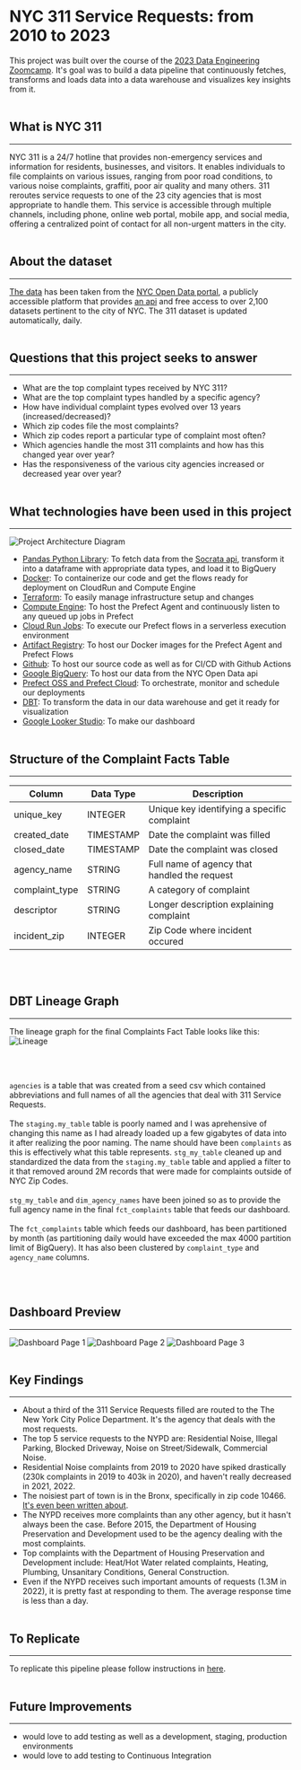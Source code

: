 # NYC 311 Service Requests: from 2010 to 2023

This project was built over the course of the [2023 Data Engineering Zoomcamp](https://github.com/DataTalksClub/data-engineering-zoomcamp). It's goal was to build a data pipeline that continuously fetches, transforms and loads data into a data warehouse and visualizes key insights from it.
</br>
</br>

## What is NYC 311

---

NYC 311 is a 24/7 hotline that provides non-emergency services and information for residents, businesses, and visitors. It enables individuals to file complaints on various issues, ranging from poor road conditions, to various noise complaints, graffiti, poor air quality and many others. 311 reroutes service requests to one of the 23 city agencies that is most appropriate to handle them. This service is accessible through multiple channels, including phone, online web portal, mobile app, and social media, offering a centralized point of contact for all non-urgent matters in the city.
</br>
</br>

## About the dataset

---

[The data](https://data.cityofnewyork.us/Social-Services/311-Service-Requests-from-2010-to-Present/erm2-nwe9) has been taken from the [NYC Open Data portal](https://opendata.cityofnewyork.us/), a publicly accessible platform that provides [an api](https://dev.socrata.com/foundry/data.cityofnewyork.us/erm2-nwe9) and free access to over 2,100 datasets pertinent to the city of NYC. The 311 dataset is updated automatically, daily.
</br>
</br>

## Questions that this project seeks to answer

---

- What are the top complaint types received by NYC 311?
- What are the top complaint types handled by a specific agency?
- How have individual complaint types evolved over 13 years (increased/decreased)?
- Which zip codes file the most complaints?
- Which zip codes report a particular type of complaint most often?
- Which agencies handle the most 311 complaints and how has this changed year over year?
- Has the responsiveness of the various city agencies increased or decreased year over year?
  </br>
  </br>

## What technologies have been used in this project

---

![Project Architecture Diagram](/utilities/images/architecture-diagram.png)

- [Pandas Python Library](https://pandas.pydata.org/): To fetch data from the [Socrata api](https://dev.socrata.com/foundry/data.cityofnewyork.us/erm2-nwe9), transform it into a dataframe with appropriate data types, and load it to BigQuery
- [Docker](https://www.docker.com/): To containerize our code and get the flows ready for deployment on CloudRun and Compute Engine
- [Terraform](https://www.terraform.io/): To easily manage infrastructure setup and changes
- [Compute Engine](https://cloud.google.com/compute): To host the Prefect Agent and continuously listen to any queued up jobs in Prefect
- [Cloud Run Jobs](https://cloud.google.com/run/docs/create-jobs): To execute our Prefect flows in a serverless execution environment
- [Artifact Registry](https://cloud.google.com/artifact-registry): To host our Docker images for the Prefect Agent and Prefect Flows
- [Github](https://github.com/): To host our source code as well as for CI/CD with Github Actions
- [Google BigQuery](https://cloud.google.com/bigquery): To host our data from the NYC Open Data api
- [Prefect OSS and Prefect Cloud](https://www.prefect.io/): To orchestrate, monitor and schedule our deployments
- [DBT](https://www.getdbt.com/): To transform the data in our data warehouse and get it ready for visualization
- [Google Looker Studio](https://lookerstudio.google.com/): To make our dashboard
  </br>
  </br>

## Structure of the Complaint Facts Table

---

| Column         | Data Type | Description                                  |
| -------------- | --------- | -------------------------------------------- |
| unique_key     | INTEGER   | Unique key identifying a specific complaint  |
| created_date   | TIMESTAMP | Date the complaint was filled                |
| closed_date    | TIMESTAMP | Date the complaint was closed                |
| agency_name    | STRING    | Full name of agency that handled the request |
| complaint_type | STRING    | A category of complaint                      |
| descriptor     | STRING    | Longer description explaining complaint      |
| incident_zip   | INTEGER   | Zip Code where incident occured              |

</br>
</br>

## DBT Lineage Graph

---

The lineage graph for the final Complaints Fact Table looks like this:
![Lineage](/utilities/images/lineage-graph.png)

</br>
</br>

`agencies` is a table that was created from a seed csv which contained abbreviations and full names of all the agencies that deal with 311 Service Requests.
</br>
</br>
The `staging.my_table` table is poorly named and I was aprehensive of changing this name as I had already loaded up a few gigabytes of data into it after realizing the poor naming. The name should have been `complaints` as this is effectively what this table represents. `stg_my_table` cleaned up and standardized the data from the `staging.my_table` table and applied a filter to it that removed around 2M records that were made for complaints outside of NYC Zip Codes.
</br>
</br>
`stg_my_table` and `dim_agency_names` have been joined so as to provide the full agency name in the final `fct_complaints` table that feeds our dashboard.
</br>
</br>
The `fct_complaints` table which feeds our dashboard, has been partitioned by month (as partitioning daily would have exceeded the max 4000 partition limit of BigQuery). It has also been clustered by `complaint_type` and `agency_name` columns.

</br>
</br>

## Dashboard Preview

---

![Dashboard Page 1](/utilities/images/dashboard1.png)
![Dashboard Page 2](/utilities/images/dashboard2.png)
![Dashboard Page 3](/utilities/images/dashboard3.png)
</br>
</br>

## Key Findings

---

- About a third of the 311 Service Requests filled are routed to the The New York City Police Department. It's the agency that deals with the most requests.
- The top 5 service requests to the NYPD are: Residential Noise, Illegal Parking, Blocked Driveway, Noise on Street/Sidewalk, Commercial Noise.
- Residential Noise complaints from 2019 to 2020 have spiked drastically (230k complaints in 2019 to 403k in 2020), and haven't really decreased in 2021, 2022.
- The noisiest part of town is in the Bronx, specifically in zip code 10466. [It's even been written about](https://www.nycitynewsservice.com/2020/12/03/noise-complaints-nyc-bronx-pandemic-house-parties/).
- The NYPD receives more complaints than any other agency, but it hasn't always been the case. Before 2015, the Department of Housing Preservation and Development used to be the agency dealing with the most complaints.
- Top complaints with the Department of Housing Preservation and Development include: Heat/Hot Water related complaints, Heating, Plumbing, Unsanitary Conditions, General Construction.
- Even if the NYPD receives such important amounts of requests (1.3M in 2022), it is pretty fast at responding to them. The average response time is less than a day.
  </br>
  </br>

## To Replicate

---

To replicate this pipeline please follow instructions in [here](./to_reproduce.md).
</br>
</br>

## Future Improvements

---

- would love to add testing as well as a development, staging, production environments
- would love to add testing to Continuous Integration
